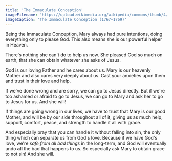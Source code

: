 ```yaml
---
title: 'The Immaculate Conception'
imageFilename: 'https://upload.wikimedia.org/wikipedia/commons/thumb/4/4b/Inmaculada_Concepci%C3%B3n_%28Tiepolo%29.jpg/800px-Inmaculada_Concepci%C3%B3n_%28Tiepolo%29.jpg'
imageCaption: 'The Immaculate Conception (1767–1769)'
---
```


Being the Immaculate Conception, Mary always had pure intentions, doing everything only to please God. This also means she is our powerful helper in Heaven.

There's nothing she can't do to help us now. She pleased God so much on earth, that she can obtain whatever she asks of Jesus.

God is our loving Father and he cares about us. Mary is our heavenly Mother and also cares very deeply about us. Cast your anxieties upon them and trust in their love and help.

If we've done wrong and are sorry, we can go to Jesus directly. But if we're too ashamed or afraid to go to Jesus, we can go to Mary and ask her to go to Jesus for us. And she will!

If things are going wrong in our lives, we have to trust that Mary is our good Mother, and will be by our side throughout all of it, giving us as much help, support, comfort, peace, and strength to handle it all with grace.

And especially pray that you can handle it without falling into sin, the only thing which can separate us from God's love. Because if we have God's love, we're *safe from all bad things* in the long-term, and God will eventually undo **all** the bad that happens to us. So especially ask Mary to obtain grace to not sin! And she will.

